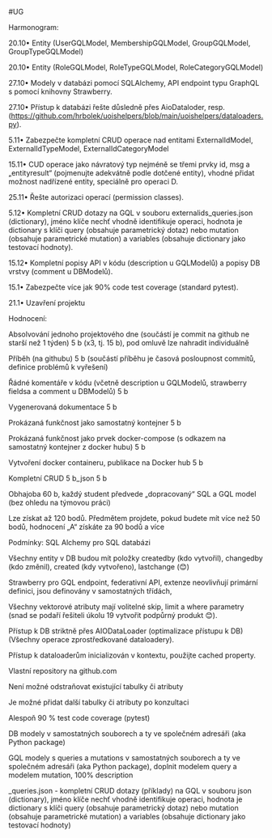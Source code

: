 #UG


Harmonogram:

  20.10•	Entity (UserGQLModel, MembershipGQLModel, GroupGQLModel, GroupTypeGQLModel)
  
  20.10•	Entity (RoleGQLModel, RoleTypeGQLModel, RoleCategoryGQLModel)
  
  27.10•	Modely v databázi pomocí SQLAlchemy, API endpoint typu GraphQL s pomocí knihovny Strawberry. 
  
  27.10•	Přístup k databázi řešte důsledně přes AioDataloder, resp. (https://github.com/hrbolek/uoishelpers/blob/main/uoishelpers/dataloaders.py). 
  
  5.11•	Zabezpečte kompletní CRUD operace nad entitami ExternalIdModel, ExternalIdTypeModel, ExternalIdCategoryModel 
  
  15.11•	CUD operace jako návratový typ nejméně se třemi prvky id, msg a „entityresult“ (pojmenujte adekvátně podle dotčené entity), vhodné přidat možnost nadřízené entity, speciálně pro operaci D.
  
  25.11•	Řešte autorizaci operací (permission classes).
  
  5.12•	Kompletní CRUD dotazy na GQL v souboru externalids_queries.json (dictionary), jméno klíče nechť vhodně identifikuje operaci, hodnota je dictionary s klíči query (obsahuje parametrický dotaz) nebo mutation (obsahuje parametrické mutation) a variables (obsahuje dictionary jako testovací hodnoty).
  
  15.12•	Kompletní popisy API v kódu (description u GQLModelů) a popisy DB vrstvy (comment u DBModelů).
  
  15.1•	Zabezpečte více jak 90% code test coverage (standard pytest).

  21.1• Uzavření projektu



Hodnocení:

  Absolvování jednoho projektového dne (součástí je commit na github ne starší než 1 týden) 5 b (x3, tj. 15 b), pod omluvě lze nahradit individuálně
  
  Příběh (na githubu) 5 b (součástí příběhu je časová posloupnost commitů, definice problémů k vyřešení)
  
  Řádné komentáře v kódu (včetně description u GQLModelů, strawberry fieldsa a comment u DBModelů) 5 b
  
  Vygenerovaná dokumentace 5 b
  
  Prokázaná funkčnost jako samostatný kontejner 5 b
  
  Prokázaná funkčnost jako prvek docker-compose (s odkazem na samostatný kontejner z docker hubu) 5 b
  
  Vytvoření docker containeru, publikace na Docker hub 5 b
  
  Kompletní CRUD 5 b_json 5 b
  
  Obhajoba 60 b, každý student předvede „dopracovaný“ SQL a GQL model (bez ohledu na týmovou práci)
  
  Lze získat až 120 bodů. Předmětem projdete, pokud budete mít více než 50 bodů, hodnocení „A“ získáte za 90 bodů a více



Podmínky:
  SQL Alchemy pro SQL databázi
  
  Všechny entity v DB budou mít položky createdby (kdo vytvořil), changedby (kdo změnil), created (kdy vytvořeno), lastchange (😊)

  Strawberry pro GQL endpoint, federativní API, extenze neovlivňují primární definici, jsou definovány v samostatných třídách,

  Všechny vektorové atributy mají volitelné skip, limit a where parametry (snad se podaří řešiteli úkolu 19 vytvořit podpůrný produkt 😊).

  Přístup k DB striktně přes AIODataLoader (optimalizace přístupu k DB) (Všechny operace zprostředkované dataloadery).

  Přístup k dataloaderům inicializován v kontextu, použijte cached property.

  Vlastní repository na github.com

  Není možné odstraňovat existující tabulky či atributy

  Je možné přidat další tabulky či atributy po konzultaci

  Alespoň 90 % test code coverage (pytest)

  DB modely v samostatných souborech a ty ve společném adresáři (aka Python package)

  GQL modely s queries a mutations v samostatných souborech a ty ve společném adresáři (aka Python package), doplnit modelem query a modelem mutation, 100% description

  _queries.json - kompletní CRUD dotazy (příklady) na GQL v souboru json (dictionary), jméno klíče nechť vhodně identifikuje operaci, hodnota je dictionary s klíči query (obsahuje parametrický dotaz) nebo mutation (obsahuje parametrické    mutation) a variables (obsahuje dictionary jako testovací hodnoty)
  

